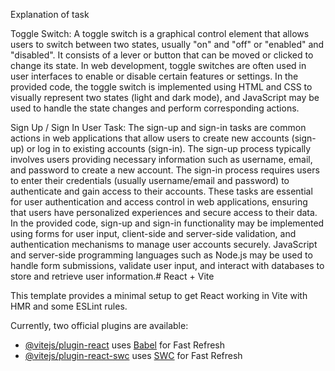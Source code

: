 Explanation of task

Toggle Switch:
A toggle switch is a graphical control element that allows users to switch between two states, usually "on" and "off" or "enabled" and "disabled".
It consists of a lever or button that can be moved or clicked to change its state.
In web development, toggle switches are often used in user interfaces to enable or disable certain features or settings.
In the provided code, the toggle switch is implemented using HTML and CSS to visually represent two states (light and dark mode), and JavaScript may be used to handle the state changes and perform corresponding actions.

Sign Up / Sign In User Task:
The sign-up and sign-in tasks are common actions in web applications that allow users to create new accounts (sign-up) or log in to existing accounts (sign-in).
The sign-up process typically involves users providing necessary information such as username, email, and password to create a new account.
The sign-in process requires users to enter their credentials (usually username/email and password) to authenticate and gain access to their accounts.
These tasks are essential for user authentication and access control in web applications, ensuring that users have personalized experiences and secure access to their data.
In the provided code, sign-up and sign-in functionality may be implemented using forms for user input, client-side and server-side validation, and authentication mechanisms to manage user accounts securely. JavaScript and server-side programming languages such as Node.js may be used to handle form submissions, validate user input, and interact with databases to store and retrieve user information.# React + Vite

This template provides a minimal setup to get React working in Vite with HMR and some ESLint rules.

Currently, two official plugins are available:

- [@vitejs/plugin-react](https://github.com/vitejs/vite-plugin-react/blob/main/packages/plugin-react/README.md) uses [Babel](https://babeljs.io/) for Fast Refresh
- [@vitejs/plugin-react-swc](https://github.com/vitejs/vite-plugin-react-swc) uses [SWC](https://swc.rs/) for Fast Refresh
